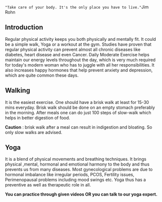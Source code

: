 `"Take care of your body. It's the only place you have to live."`Jim Rohn

## Introduction

Regular physical activity keeps you both physically and mentally fit. It could be a simple walk, Yoga or a workout at the gym. Studies have proven that regular physical activity can prevent almost all chronic diseases like diabetes, heart disease and even Cancer. Daily Moderate Exercise helps maintain our energy levels throughout the day, which is very much required for today's modern woman who has to juggle with all her responsibilities. It also increases happy hormones that help prevent anxiety and depression, which are quite common these days.

## Walking

It is the easiest exercise. One should have a brisk walk at least for 15-30 mins everyday. Brisk walk should be done on an empty stomach preferably in the morning. After meals one can do just 100 steps of slow-walk which helps in better digestion of food.

**Caution** : brisk walk after a meal can result in indigestion and bloating. So only slow walks are advised.

## Yoga

It is a blend of physical movements and breathing techniques. It brings physical ,mental, hormonal and emotional harmony to the body and thus prevents us from many diseases. Most gynecological problems are due to hormonal imbalance like irregular periods, PCOS, Fertility issues, Perimenopausal problems including mood swings etc. Yoga thus has a preventive as well as therapeutic role in all.

**You can practice through given videos OR you can talk to our yoga expert.**
